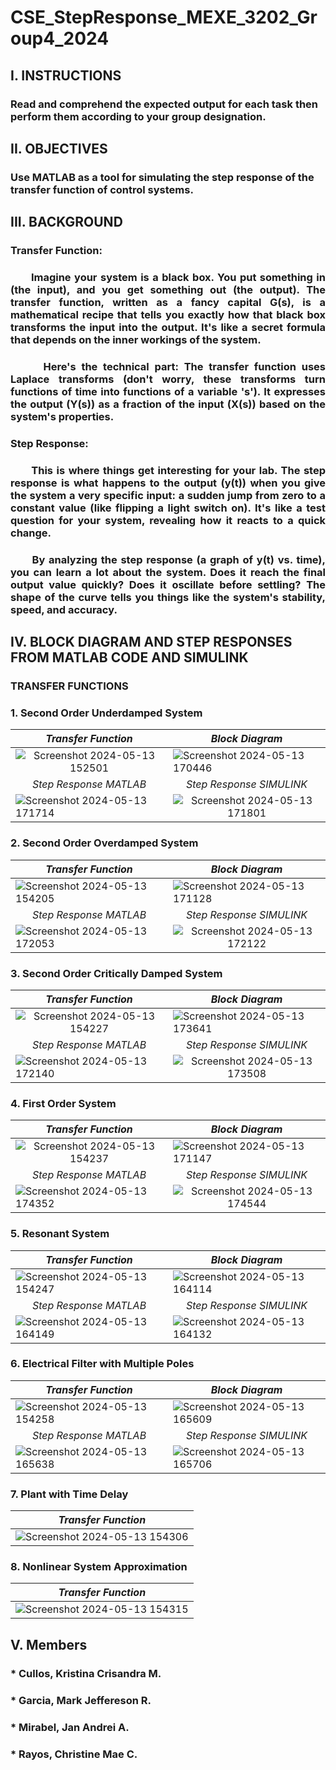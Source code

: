 # CSE_StepResponse_MEXE_3202_Group4_2024
## I. INSTRUCTIONS
### Read and comprehend the expected output for each task then perform them according to your group designation.

## II. OBJECTIVES
### Use MATLAB as a tool for simulating the step response of the transfer function of control systems.

## III. BACKGROUND
### Transfer Function: 
### <div align="justify">&nbsp;&nbsp;&nbsp;&nbsp;&nbsp;&nbsp;Imagine your system is a black box. You put something in (the input), and you get something out (the output). The transfer function, written as a fancy capital G(s), is a mathematical recipe that tells you exactly how that black box transforms the input into the output. It's like a secret formula that depends on the inner workings of the system.</div>

###  <div align="justify">&nbsp;&nbsp;&nbsp;&nbsp;&nbsp;&nbsp;Here's the technical part: The transfer function uses Laplace transforms (don't worry, these transforms turn functions of time into functions of a variable 's'). It expresses the output (Y(s)) as a fraction of the input (X(s)) based on the system's properties.</div>

### Step Response: 
###  <div align="justify">&nbsp;&nbsp;&nbsp;&nbsp;&nbsp;&nbsp;This is where things get interesting for your lab. The step response is what happens to the output (y(t)) when you give the system a very specific input: a sudden jump from zero to a constant value (like flipping a light switch on). It's like a test question for your system, revealing how it reacts to a quick change.</div>

###  <div align="justify">&nbsp;&nbsp;&nbsp;&nbsp;&nbsp;&nbsp;By analyzing the step response (a graph of y(t) vs. time), you can learn a lot about the system. Does it reach the final output value quickly? Does it oscillate before settling? The shape of the curve tells you things like the system's stability, speed, and accuracy.</div>

## IV. BLOCK DIAGRAM AND STEP RESPONSES FROM MATLAB CODE AND SIMULINK 

### TRANSFER FUNCTIONS

### 1. Second Order Underdamped System

<div align="center">
   
| *Transfer Function*                | *Block Diagram*               |
|-----------------------   |-----------------------   |
|<div align="center">![Screenshot 2024-05-13 152501](https://github.com/IamImji/CSE_StepResponse_MEXE_3202_Group4_2024/assets/158303837/241631c4-4f34-4221-810c-5a0699d2bf75) </div> | ![Screenshot 2024-05-13 170446](https://github.com/IamImji/CSE_StepResponse_MEXE_3202_Group4_2024/assets/158303837/5ce5ad46-99e2-4124-819c-2295e09e10d2) |
| *<div align="center">Step Response MATLAB*</div>                | *<div align="center">Step Response SIMULINK*</div>               |
| ![Screenshot 2024-05-13 171714](https://github.com/IamImji/CSE_StepResponse_MEXE_3202_Group4_2024/assets/158303837/8bcd77c7-67e8-49b4-8734-39e52d7fa6c1) |<div align="center">![Screenshot 2024-05-13 171801](https://github.com/IamImji/CSE_StepResponse_MEXE_3202_Group4_2024/assets/158303837/c4e57662-5215-415c-8f2a-ff5186bf54a9)</div> |

</div>


### 2. Second Order Overdamped System

<div align="center">
   
| *Transfer Function*                | *Block Diagram*               |
|-----------------------   |-----------------------   |
|  ![Screenshot 2024-05-13 154205](https://github.com/IamImji/CSE_StepResponse_MEXE_3202_Group4_2024/assets/158303837/01ae9559-b651-4a30-ad0c-a5bea93ef90c) | ![Screenshot 2024-05-13 171128](https://github.com/IamImji/CSE_StepResponse_MEXE_3202_Group4_2024/assets/158303837/87ab3b16-2450-44f5-9721-0f9bd9a0f482) |
| *<div align="center">Step Response MATLAB*</div>                | *<div align="center">Step Response SIMULINK*</div>               |
| ![Screenshot 2024-05-13 172053](https://github.com/IamImji/CSE_StepResponse_MEXE_3202_Group4_2024/assets/158303837/470c7cdb-4e40-4623-879f-6a7e61c39df8) |<div align="center">![Screenshot 2024-05-13 172122](https://github.com/IamImji/CSE_StepResponse_MEXE_3202_Group4_2024/assets/158303837/261ac805-badc-408b-b584-551925b3fa7d)</div> |

</div>


### 3. Second Order Critically Damped System

<div align="center">
   
| *Transfer Function*                | *Block Diagram*               |
|-----------------------   |-----------------------   |
|  <div align="center">![Screenshot 2024-05-13 154227](https://github.com/IamImji/CSE_StepResponse_MEXE_3202_Group4_2024/assets/158303837/86c425e8-e998-4ce8-a402-57bcf6b62b85)</div>  | ![Screenshot 2024-05-13 173641](https://github.com/IamImji/CSE_StepResponse_MEXE_3202_Group4_2024/assets/158303837/9a1fe9b9-5f9b-48ec-a663-9dd41b1abd37) |
| *<div align="center">Step Response MATLAB*</div>                | *<div align="center">Step Response SIMULINK*</div>               |
| ![Screenshot 2024-05-13 172140](https://github.com/IamImji/CSE_StepResponse_MEXE_3202_Group4_2024/assets/158303837/723ca7a3-2003-4798-a15b-8c40181af8be) | <div align="center">![Screenshot 2024-05-13 173508](https://github.com/IamImji/CSE_StepResponse_MEXE_3202_Group4_2024/assets/158303837/507df614-088f-4fbc-ab34-ce925088d108)</div> |

</div>


### 4. First Order System

<div align="center">
   
| *Transfer Function*                | *Block Diagram*               |
|-----------------------   |-----------------------   |
|  <div align="center">![Screenshot 2024-05-13 154237](https://github.com/IamImji/CSE_StepResponse_MEXE_3202_Group4_2024/assets/158303837/15fe41bd-b0fe-4f2a-8913-205d06cce2d2)</div>  | ![Screenshot 2024-05-13 171147](https://github.com/IamImji/CSE_StepResponse_MEXE_3202_Group4_2024/assets/158303837/24c2654e-b2b5-44cd-af09-5262ff83c8d2) |
| *<div align="center">Step Response MATLAB*</div>                | *<div align="center">Step Response SIMULINK*</div>               |
| ![Screenshot 2024-05-13 174352](https://github.com/IamImji/CSE_StepResponse_MEXE_3202_Group4_2024/assets/158303837/7103b777-d705-4d6a-981f-aadb34cfd115) | <div align="center">![Screenshot 2024-05-13 174544](https://github.com/IamImji/CSE_StepResponse_MEXE_3202_Group4_2024/assets/158303837/0da59990-c99c-4228-8b88-c2deea8498c1)</div> |

</div>


### 5. Resonant System

<div align="center">
   
| *Transfer Function*                | *Block Diagram*               |
|-----------------------   |-----------------------   |
|![Screenshot 2024-05-13 154247](https://github.com/IamImji/CSE_StepResponse_MEXE_3202_Group4_2024/assets/158303837/591c282b-9b00-40e8-bce7-d967cf136d19) |![Screenshot 2024-05-13 164114](https://github.com/IamImji/CSE_StepResponse_MEXE_3202_Group4_2024/assets/158303837/55e159ab-0e8b-4981-bd83-871c4d76c697) |
| *<div align="center">Step Response MATLAB*</div>                | *<div align="center">Step Response SIMULINK*</div>               |
|![Screenshot 2024-05-13 164149](https://github.com/IamImji/CSE_StepResponse_MEXE_3202_Group4_2024/assets/158303837/91e0ac8a-de11-449d-afb5-44f4c445bee8) |![Screenshot 2024-05-13 164132](https://github.com/IamImji/CSE_StepResponse_MEXE_3202_Group4_2024/assets/158303837/c39b419a-bb34-4041-ba7c-f4182c0af1fd) |

</div>


### 6. Electrical Filter with Multiple Poles

<div align="center">

| *Transfer Function*           | *Block Diagram*               |
|-----------------------   |-----------------------   |
|![Screenshot 2024-05-13 154258](https://github.com/IamImji/CSE_StepResponse_MEXE_3202_Group4_2024/assets/158303837/19b38b0f-941c-4604-ae7b-4dcd369b2e7c) |![Screenshot 2024-05-13 165609](https://github.com/IamImji/CSE_StepResponse_MEXE_3202_Group4_2024/assets/158303837/64624a7b-a03f-4077-8762-ccda85b7eeb5) |
| *<div align="center">Step Response MATLAB*</div>                | *<div align="center">Step Response SIMULINK*</div>               |
|![Screenshot 2024-05-13 165638](https://github.com/IamImji/CSE_StepResponse_MEXE_3202_Group4_2024/assets/158303837/8fe88fcc-dac9-4cd7-b1dd-29cdd2fe4fac) |![Screenshot 2024-05-13 165706](https://github.com/IamImji/CSE_StepResponse_MEXE_3202_Group4_2024/assets/158303837/19141607-a2c0-4edd-a5ee-098e3c924942) |

</div>


### 7. Plant with Time Delay

<div align="center">
   
| *Transfer Function*                |
|-----------------------   |
|![Screenshot 2024-05-13 154306](https://github.com/IamImji/CSE_StepResponse_MEXE_3202_Group4_2024/assets/158303837/33d7de5f-2d46-4711-a575-1d9a7f7e432e) |

</div>


### 8. Nonlinear System Approximation
<div align="center">
   
| *Transfer Function*                |
|-----------------------   |
|![Screenshot 2024-05-13 154315](https://github.com/IamImji/CSE_StepResponse_MEXE_3202_Group4_2024/assets/158303837/8bb84006-d3fe-4cfc-be0f-3306973226ee) |

</div>

## V. Members
### * Cullos, Kristina Crisandra M.
### * Garcia, Mark Jeffereson R.
### * Mirabel, Jan Andrei A.
### * Rayos, Christine Mae C.
